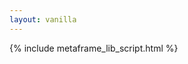 ```yaml
---
layout: vanilla
---
```


<head>
<meta http-equiv="content-type" content="text/html; charset=UTF-8" />
<script src="https://unpkg.com/mermaid@8.0.0/dist/mermaid.min.js"></script>
<script>mermaid.initialize({startOnLoad:true});</script>
{% include metaframe_lib_script.html %}
</head>
<body>
<div class="wrapper">
    <div id="graph" ></div>  
    <!-- style="max-height:300px;"  -->
</div>
<script>

const test = {
  "version": "0.2",
  "meta": {
    "name": "Linked molecule viewers",
    "description": "Demonstrates interactive bioinformatics tools and selective replication and forwarding of data streams",
    "layouts": {
      "flexboxgrid" : {
        "version": 1,
        "docs": "http://flexboxgrid.com/",
        "layout": [
          [ {"name":"input-button", "width":"col-xs-4", "style": {"maxHeight":"400px"}}, {"url":"http://0.0.0.0:4000/metaframes/passthrough-arrow/?rotation=90", "width":"col-xs-2"}, {"name":"viewer1", "width":"col-xs-6"} ],
          [ {"name":"passthrough2", "width":"col-xs-6"}, {"name":"passthrough1", "width":"col-xs-6", "style": {"maxHeight":"100px"}} ],
          [ {"name":"viewer2", "width":"col-xs-6", "style": {"maxHeight":"400px"}} , {"name":"viewer3", "width":"col-xs-6"} ]
        ],
        "options": {
          "arrows": true
        }
      }
    }
  },
  "metaframes": {
    "input-button": {
      "url": "http://0.0.0.0:4000/metaframes/pdb-input-button/"
    },
    "input-button": {
      "url": "http://0.0.0.0:4000/metaframes/pdb-input-button/"
    },
    "viewer1": {
      "url": "http://0.0.0.0:4000/metaframes/molviewer-pv/",
      "inputs": [
        {
          "metaframe": "input-button",
          "source": "pdb_data"
        }
      ]
    },
    "viewer2": {
      "url": "http://0.0.0.0:4000/metaframes/molviewer-pv/",
      "inputs": [
        {
          "metaframe": "input-button",
          "source": "pdb_data"
        },
        {
          "metaframe": "viewer1",
          "source": "camera_out",
          "target": "camera_in"
        },
        {
          "metaframe": "passthrough2",
          "source": "zoom"
        }
      ]
    },
    "viewer3": {
      "url": "http://0.0.0.0:4000/metaframes/molviewer-pv/",
      "inputs": [
        {
          "metaframe": "input-button",
          "source": "pdb_data"
        },
        {
          "metaframe": "viewer1",
          "source": "camera_out",
          "target": "camera_in"
        },
        {
          "metaframe": "passthrough1",
          "source": "rotation"
        }
      ]
    },
    "passthrough1": {
      "url": "http://0.0.0.0:4000/metaframes/passthrough/",
      "inputs": [
        {
          "metaframe": "viewer1",
          "source": "rotation"
        }
      ]
    },
    "passthrough2": {
      "url": "http://0.0.0.0:4000/metaframes/passthrough/",
      "inputs": [
        {
          "metaframe": "viewer1",
          "source": "zoom"
        }
      ]
    }
  }
}


const createMermaidFlowchartFromMetapage = (metapageDefinition) => {

    if (!metapageDefinition) {
        console.log(`Cannot graph: ${metapageDefinition} is null`);
        return;
    }

    if (typeof metapageDefinition === 'string') {
        // maybe it is a JSON string
        try {
            metapageDefinition = JSON.parse(metapageDefinition);
        } catch(err) {
            // guess not
            console.log(`Cannot graph:"${metapageDefinition}"`);
            return;
        }
    }

    if (!metapageDefinition.metaframes) {
        console.log(`Cannot graph, no metaframes: ${JSON.stringify(metapageDefinition, null, "  ")}`);
        return;
    }

    let graphDefinition = "graph LR\n";
    Object.keys(metapageDefinition.metaframes).forEach(function(metaframeId) {
        if (metapageDefinition.metaframes[metaframeId].inputs && Object.keys(metapageDefinition.metaframes[metaframeId].inputs).length > 0) {
            metapageDefinition.metaframes[metaframeId].inputs.forEach((pipe) => {
                if (pipe.target) {
                    graphDefinition += `\n\t${pipe.metaframe}-- ${pipe.source}:${pipe.target} -->${metaframeId}`;
                } else {
                    graphDefinition += `\n\t${pipe.metaframe}-- ${pipe.source} -->${metaframeId}`;
                }
            });
        } else {
            graphDefinition += `\n\t${metaframeId}`;
        }
        
    });
    var element = document.querySelector(`#graph`);

    var insertSvg = function(svgCode, bindFunctions){
        element.innerHTML = svgCode;
    };
    var graph = mermaid.render('svgId', graphDefinition, insertSvg);
};

const metaframe = new Metaframe();
metaframe.onInput('metapage/definition', createMermaidFlowchartFromMetapage);

// createMermaidFlowchartFromMetapage(test);


</script>
</body>
